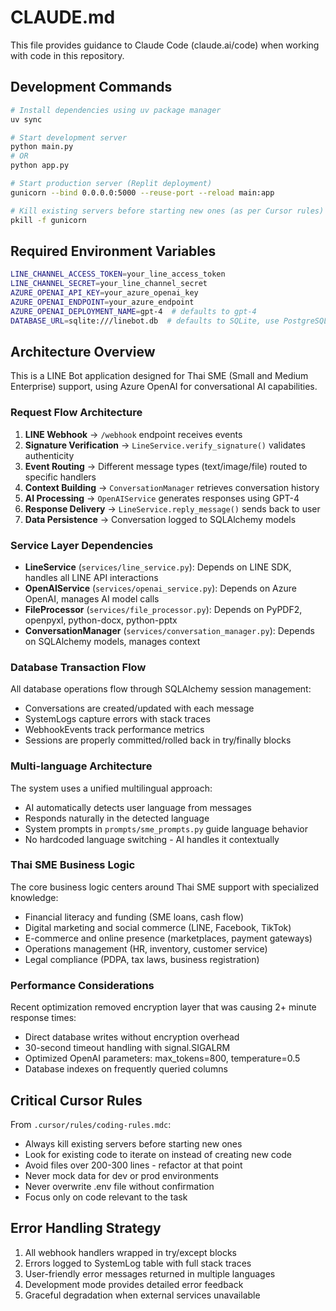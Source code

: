 # CLAUDE.md

This file provides guidance to Claude Code (claude.ai/code) when working with code in this repository.

## Development Commands

```bash
# Install dependencies using uv package manager
uv sync

# Start development server
python main.py
# OR
python app.py

# Start production server (Replit deployment)
gunicorn --bind 0.0.0.0:5000 --reuse-port --reload main:app

# Kill existing servers before starting new ones (as per Cursor rules)
pkill -f gunicorn
```

## Required Environment Variables

```bash
LINE_CHANNEL_ACCESS_TOKEN=your_line_access_token
LINE_CHANNEL_SECRET=your_line_channel_secret
AZURE_OPENAI_API_KEY=your_azure_openai_key
AZURE_OPENAI_ENDPOINT=your_azure_endpoint
AZURE_OPENAI_DEPLOYMENT_NAME=gpt-4  # defaults to gpt-4
DATABASE_URL=sqlite:///linebot.db  # defaults to SQLite, use PostgreSQL URL for production
```

## Architecture Overview

This is a LINE Bot application designed for Thai SME (Small and Medium Enterprise) support, using Azure OpenAI for conversational AI capabilities.

### Request Flow Architecture

1. **LINE Webhook** → `/webhook` endpoint receives events
2. **Signature Verification** → `LineService.verify_signature()` validates authenticity
3. **Event Routing** → Different message types (text/image/file) routed to specific handlers
4. **Context Building** → `ConversationManager` retrieves conversation history
5. **AI Processing** → `OpenAIService` generates responses using GPT-4
6. **Response Delivery** → `LineService.reply_message()` sends back to user
7. **Data Persistence** → Conversation logged to SQLAlchemy models

### Service Layer Dependencies

- **LineService** (`services/line_service.py`): Depends on LINE SDK, handles all LINE API interactions
- **OpenAIService** (`services/openai_service.py`): Depends on Azure OpenAI, manages AI model calls
- **FileProcessor** (`services/file_processor.py`): Depends on PyPDF2, openpyxl, python-docx, python-pptx
- **ConversationManager** (`services/conversation_manager.py`): Depends on SQLAlchemy models, manages context

### Database Transaction Flow

All database operations flow through SQLAlchemy session management:
- Conversations are created/updated with each message
- SystemLogs capture errors with stack traces
- WebhookEvents track performance metrics
- Sessions are properly committed/rolled back in try/finally blocks

### Multi-language Architecture

The system uses a unified multilingual approach:
- AI automatically detects user language from messages
- Responds naturally in the detected language
- System prompts in `prompts/sme_prompts.py` guide language behavior
- No hardcoded language switching - AI handles it contextually

### Thai SME Business Logic

The core business logic centers around Thai SME support with specialized knowledge:
- Financial literacy and funding (SME loans, cash flow)
- Digital marketing and social commerce (LINE, Facebook, TikTok)
- E-commerce and online presence (marketplaces, payment gateways)
- Operations management (HR, inventory, customer service)
- Legal compliance (PDPA, tax laws, business registration)

### Performance Considerations

Recent optimization removed encryption layer that was causing 2+ minute response times:
- Direct database writes without encryption overhead
- 30-second timeout handling with signal.SIGALRM
- Optimized OpenAI parameters: max_tokens=800, temperature=0.5
- Database indexes on frequently queried columns

## Critical Cursor Rules

From `.cursor/rules/coding-rules.mdc`:
- Always kill existing servers before starting new ones
- Look for existing code to iterate on instead of creating new code
- Avoid files over 200-300 lines - refactor at that point
- Never mock data for dev or prod environments
- Never overwrite .env file without confirmation
- Focus only on code relevant to the task

## Error Handling Strategy

1. All webhook handlers wrapped in try/except blocks
2. Errors logged to SystemLog table with full stack traces
3. User-friendly error messages returned in multiple languages
4. Development mode provides detailed error feedback
5. Graceful degradation when external services unavailable